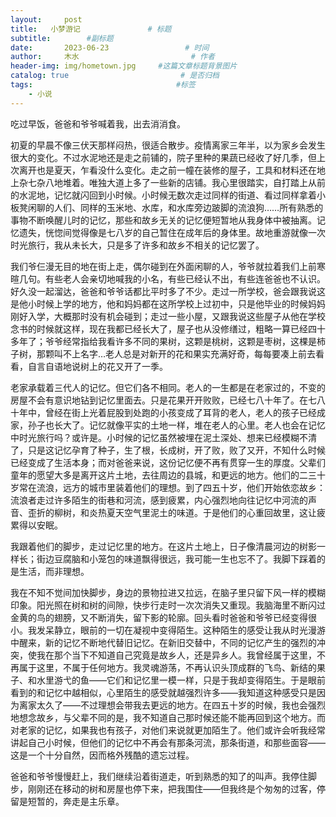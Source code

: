 ```yaml
---
layout:     post                       
title:   小梦游记               # 标题
subtitle:        #副标题
date:       2023-06-23                 # 时间
author:     木水                         # 作者
header-img: img/hometown.jpg     #这篇文章标题背景图片
catalog: true                         # 是否归档
tags:                                #标签
    - 小说
---
```

吃过早饭，爸爸和爷爷喊着我，出去消消食。

初夏的早晨不像三伏天那样闷热，很适合散步。疫情离家三年半，以为家乡会发生很大的变化。不过水泥地还是走之前铺的，院子里种的果蔬已经收了好几季，但上次离开也是夏天，乍看没什么变化。走之前一幢在装修的屋子，工具和材料还在地上杂七杂八地堆着。唯独大道上多了一些新的店铺。我心里很踏实，自打踏上从前的水泥地，记忆就闪回到小时候。小时候无数次走过同样的街道、看过同样拿着小板凳闲聊的人们、同样的玉米地、水库，和水库旁边跛脚的流浪狗……所有熟悉的事物不断唤醒儿时的记忆，那些和故乡无关的记忆便短暂地从我身体中被抽离。记忆遗失，恍惚间觉得像是七八岁的自己暂住在成年后的身体里。故地重游就像一次时光旅行，我从未长大，只是多了许多和故乡不相关的记忆罢了。

我们爷仨漫无目的地在街上走，偶尔碰到在外面闲聊的人，爷爷就拉着我们上前寒暄几句。有些老人会亲切地喊我的小名，有些已经认不出，有些连爸爸也不认识。好久没一起溜达，爸爸和爷爷话都比平时多了不少。走过一所学校，爸会跟我说这是他小时候上学的地方，他和妈妈都在这所学校上过初中，只是他毕业的时候妈妈刚好入学，大概那时没有机会碰到；走过一些小屋，又跟我说这些屋子从他在学校念书的时候就这样，现在我都已经长大了，屋子也从没修缮过，粗略一算已经四十多年了；爷爷经常指给我看许多不同的果树，这颗是桃树，这颗是枣树，这棵是柿子树，那颗叫不上名字…老人总是对新开的花和果实充满好奇，每每要凑上前去看看，自言自语地说树上的花又开了一季。

老家承载着三代人的记忆。但它们各不相同。老人的一生都是在老家过的，不变的房屋不会有意识地钻到记忆里面去。只是花果开开败败，已经七八十年了。在七八十年中，曾经在街上光着屁股到处跑的小孩变成了耳背的老人，老人的孩子已经成家，孙子也长大了。记忆就像平实的土地一样，堆在老人的心里。老人也会在记忆中时光旅行吗？或许是。小时候的记忆虽然被埋在泥土深处、想来已经模糊不清了，只是这记忆孕育了种子，生了根，长成树，开了败，败了又开，不知什么时候已经变成了生活本身；而对爸爸来说，这份记忆便不再有贯穿一生的厚度。父辈们童年的愿望大多是离开这片土地，去往周边的县城，和更远的地方。他们的二三十岁常在流浪，远方的城市里装着他们的理想。到了四五十岁，他们开始依恋故乡：流浪者走过许多陌生的街巷和河流，感到疲累，内心强烈地向往记忆中河流的声音、歪折的柳树，和炎热夏天空气里泥土的味道。于是他们的心重回故里，这让疲累得以安眠。

我跟着他们的脚步，走过记忆里的地方。在这片土地上，日子像清晨河边的树影一样长；街边豆腐脑和小笼包的味道飘得很远，我可能一生也忘不了。我脚下踩着的是生活，而非理想。

我在不知不觉间加快脚步，身边的景物拉进又拉远，在脑子里只留下风一样的模糊印象。阳光照在树和树的间隙，快步行走时一次次消失又重现。我脑海里不断闪过金黄的鸟的翅膀，又不断消失，留下影的轮廓。回头看时爸爸和爷爷已经变得很小。我发呆静立，眼前的一切在凝视中变得陌生。这种陌生的感受让我从时光漫游中醒来，新的记忆不断地代替旧记忆。在新旧交替中，不同的记忆产生的强烈的冲突，使我在那个当下不知道自己究竟是故乡人，还是异乡人。我曾经属于这里，不再属于这里，不属于任何地方。我灵魂游荡，不再认识头顶成群的飞鸟、新结的果子、和水里游弋的鱼——它们和记忆里一模一样，只是于我却变得陌生。于是眼前看到的和记忆中越相似，心里陌生的感受就越强烈许多——我知道这种感受只是因为离家太久了——不过理想会带我去更远的地方。在四五十岁的时候，我也会强烈地想念故乡，与父辈不同的是，我不知道自己那时候还能不能再回到这个地方。而对老家的记忆，如果我也有孩子，对他们来说就更加陌生了。他们或许会听我经常讲起自己小时候，但他们的记忆中不再会有那条河流，那条街道，和那些面容——这是一个十分自然，因而格外残酷的遗忘过程。

爸爸和爷爷慢慢赶上，我们继续沿着街道走，听到熟悉的知了的叫声。我停住脚步，刚刚还在移动的树和房屋也停下来，把我围住——但我终是个匆匆的过客，停留是短暂的，奔走是主乐章。
